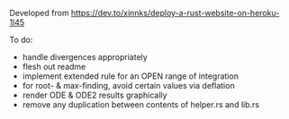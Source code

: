 Developed from https://dev.to/xinnks/deploy-a-rust-website-on-heroku-1l45

To do:

- handle divergences appropriately
- flesh out readme
- implement extended rule for an OPEN range of integration
- for root- & max-finding, avoid certain values via deflation
- render ODE & ODE2 results graphically
- remove any duplication between contents of helper.rs and lib.rs
